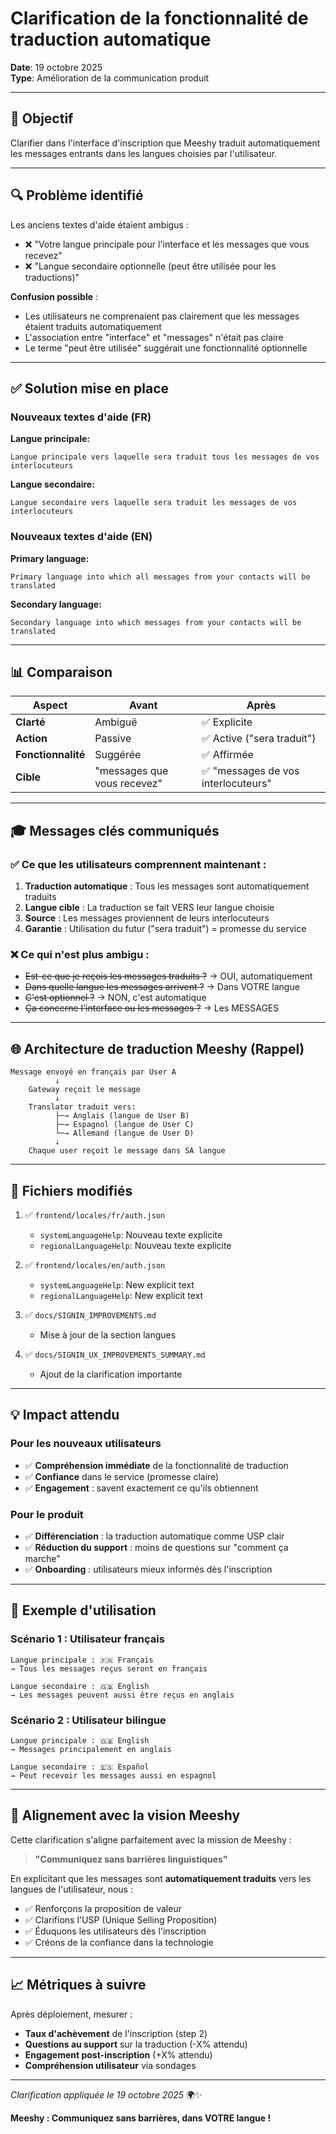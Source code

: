 # Clarification de la fonctionnalité de traduction automatique

**Date**: 19 octobre 2025  
**Type**: Amélioration de la communication produit

---

## 🎯 Objectif

Clarifier dans l'interface d'inscription que Meeshy traduit automatiquement les messages entrants dans les langues choisies par l'utilisateur.

---

## 🔍 Problème identifié

Les anciens textes d'aide étaient ambigus :
- ❌ "Votre langue principale pour l'interface et les messages que vous recevez"
- ❌ "Langue secondaire optionnelle (peut être utilisée pour les traductions)"

**Confusion possible** :
- Les utilisateurs ne comprenaient pas clairement que les messages étaient traduits automatiquement
- L'association entre "interface" et "messages" n'était pas claire
- Le terme "peut être utilisée" suggérait une fonctionnalité optionnelle

---

## ✅ Solution mise en place

### Nouveaux textes d'aide (FR)

**Langue principale:**
```
Langue principale vers laquelle sera traduit tous les messages de vos interlocuteurs
```

**Langue secondaire:**
```
Langue secondaire vers laquelle sera traduit les messages de vos interlocuteurs
```

### Nouveaux textes d'aide (EN)

**Primary language:**
```
Primary language into which all messages from your contacts will be translated
```

**Secondary language:**
```
Secondary language into which messages from your contacts will be translated
```

---

## 📊 Comparaison

| Aspect | Avant | Après |
|--------|-------|-------|
| **Clarté** | Ambiguë | ✅ Explicite |
| **Action** | Passive | ✅ Active ("sera traduit") |
| **Fonctionnalité** | Suggérée | ✅ Affirmée |
| **Cible** | "messages que vous recevez" | ✅ "messages de vos interlocuteurs" |

---

## 🎓 Messages clés communiqués

### ✅ Ce que les utilisateurs comprennent maintenant :

1. **Traduction automatique** : Tous les messages sont automatiquement traduits
2. **Langue cible** : La traduction se fait VERS leur langue choisie
3. **Source** : Les messages proviennent de leurs interlocuteurs
4. **Garantie** : Utilisation du futur ("sera traduit") = promesse du service

### ❌ Ce qui n'est plus ambigu :

- ~~Est-ce que je reçois les messages traduits ?~~ → OUI, automatiquement
- ~~Dans quelle langue les messages arrivent ?~~ → Dans VOTRE langue
- ~~C'est optionnel ?~~ → NON, c'est automatique
- ~~Ça concerne l'interface ou les messages ?~~ → Les MESSAGES

---

## 🌐 Architecture de traduction Meeshy (Rappel)

```
Message envoyé en français par User A
          ↓
    Gateway reçoit le message
          ↓
    Translator traduit vers:
          ├─→ Anglais (langue de User B)
          ├─→ Espagnol (langue de User C)
          └─→ Allemand (langue de User D)
          ↓
    Chaque user reçoit le message dans SA langue
```

---

## 📂 Fichiers modifiés

1. ✅ `frontend/locales/fr/auth.json`
   - `systemLanguageHelp`: Nouveau texte explicite
   - `regionalLanguageHelp`: Nouveau texte explicite

2. ✅ `frontend/locales/en/auth.json`
   - `systemLanguageHelp`: New explicit text
   - `regionalLanguageHelp`: New explicit text

3. ✅ `docs/SIGNIN_IMPROVEMENTS.md`
   - Mise à jour de la section langues

4. ✅ `docs/SIGNIN_UX_IMPROVEMENTS_SUMMARY.md`
   - Ajout de la clarification importante

---

## 💡 Impact attendu

### Pour les nouveaux utilisateurs
- ✅ **Compréhension immédiate** de la fonctionnalité de traduction
- ✅ **Confiance** dans le service (promesse claire)
- ✅ **Engagement** : savent exactement ce qu'ils obtiennent

### Pour le produit
- ✅ **Différenciation** : la traduction automatique comme USP clair
- ✅ **Réduction du support** : moins de questions sur "comment ça marche"
- ✅ **Onboarding** : utilisateurs mieux informés dès l'inscription

---

## 🎯 Exemple d'utilisation

### Scénario 1 : Utilisateur français
```
Langue principale : 🇫🇷 Français
→ Tous les messages reçus seront en français

Langue secondaire : 🇬🇧 English
→ Les messages peuvent aussi être reçus en anglais
```

### Scénario 2 : Utilisateur bilingue
```
Langue principale : 🇬🇧 English
→ Messages principalement en anglais

Langue secondaire : 🇪🇸 Español
→ Peut recevoir les messages aussi en espagnol
```

---

## 🚀 Alignement avec la vision Meeshy

Cette clarification s'aligne parfaitement avec la mission de Meeshy :

> **"Communiquez sans barrières linguistiques"**

En explicitant que les messages sont **automatiquement traduits** vers les langues de l'utilisateur, nous :
- ✅ Renforçons la proposition de valeur
- ✅ Clarifions l'USP (Unique Selling Proposition)
- ✅ Éduquons les utilisateurs dès l'inscription
- ✅ Créons de la confiance dans la technologie

---

## 📈 Métriques à suivre

Après déploiement, mesurer :
- **Taux d'achèvement** de l'inscription (step 2)
- **Questions au support** sur la traduction (-X% attendu)
- **Engagement post-inscription** (+X% attendu)
- **Compréhension utilisateur** via sondages

---

*Clarification appliquée le 19 octobre 2025* 🌍✨

**Meeshy : Communiquez sans barrières, dans VOTRE langue !**
